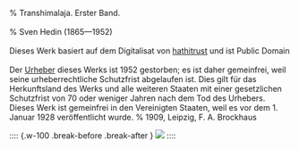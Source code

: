 ﻿% Transhimalaja. Erster Band.<br /><br />
% Sven Hedin (1865—1952)<br /><br />
 Dieses Werk basiert auf dem Digitalisat von [hathitrust](https://babel.hathitrust.org/cgi/pt?id=uc1.b4507993&view=1up&seq=11&skin=2021) und ist Public Domain
  <br /><br />Der [Urheber](https://de.wikipedia.org/wiki/Sven_Hedin) dieses Werks ist 1952 gestorben; es ist daher gemeinfrei,
  weil seine urheberrechtliche Schutzfrist abgelaufen ist.
  Dies gilt für das Herkunftsland des Werks und alle weiteren Staaten mit einer
  gesetzlichen Schutzfrist von 70 oder weniger Jahren nach dem Tod des Urhebers.
  Dieses Werk ist gemeinfrei in den Vereinigten Staaten, weil es vor dem 1. Januar 1928 veröffentlicht wurde.
% 1909,	Leipzig, F. A. Brockhaus

:::: {.w-100 .break-before .break-after }
![](cover.jpg "")
::::

